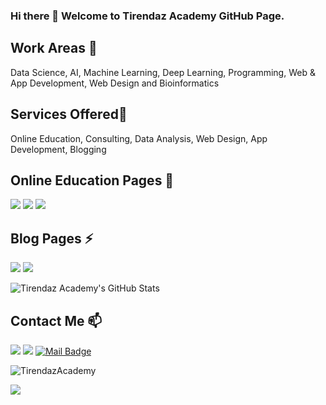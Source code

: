 ### Hi there 👋 Welcome to Tirendaz Academy GitHub Page.

## Work Areas 🔭

Data Science, AI, Machine Learning, Deep Learning, Programming, Web & App Development, Web Design and Bioinformatics

## Services Offered🌱

Online Education, Consulting, Data Analysis, Web Design, App Development, Blogging

## Online Education Pages 👯


[![](https://img.shields.io/badge/YouTube-Türkçe-deeppink?style=for-the-badge&logo=youtube&logoColor=white)](https://www.youtube.com/tirendazakademi)
[![](https://img.shields.io/badge/YouTube-English-red?style=for-the-badge&logo=youtube&logoColor=white)](https://www.youtube.com/channel/UCFU9Go20p01kC64w-tmFORw)
[![](https://img.shields.io/badge/Udemy-Education-green?style=for-the-badge)](https://www.udemy.com/user/tirendaz-akademi-2)

## Blog Pages ⚡

[![](https://img.shields.io/badge/Medium-English-lime.svg?&style=for-the-badge&logo=medium&logoColor=white)](https://tirendazacademy.medium.com)
[![](https://img.shields.io/badge/Medium-Türkçe-darkred.svg?&style=for-the-badge&logo=medium&logoColor=white)](https://tirendazakademi.medium.com)

![Tirendaz Academy's GitHub Stats](https://github-readme-stats.vercel.app/api?username=TirendazAcademy&show_icons=true)

## Contact Me 📫

[![](https://img.shields.io/badge/linkedin-%230077B5.svg?&style=for-the-badge&logo=linkedin&logoColor=white)](https://www.linkedin.com/in/tirendaz-academy/)
[![](https://img.shields.io/badge/twitter-%231DA1F2.svg?&style=for-the-badge&logo=twitter&logoColor=white)](https://www.twitter.com/TirendazAcademy)
[![Mail Badge](https://img.shields.io/badge/tirendaziletisim@gmail.com-c14438?style=for-the-badge&logo=Gmail&logoColor=white&link=mailto:tirendaziletisim@gmail.com)](mailto:tirendaziletisim@gmail.com)

<p align="left"> <img src="https://komarev.com/ghpvc/?username=TirendazAcademy" alt="TirendazAcademy" /> </p>

[![](https://img.shields.io/github/followers/TirendazAcademy?style=social)](https://www.github.com/TirendazAcademy)








<!--
**TirendazAcademy/TirendazAcademy** is a ✨ _special_ ✨ repository because its `README.md` (this file) appears on your GitHub profile.

Here are some ideas to get you started:

- 🔭 I’m currently working on ...
- 🌱 I’m currently learning ...
- 👯 I’m looking to collaborate on ...
- 🤔 I’m looking for help with ...
- 💬 Ask me about ...
- 📫 How to reach me: ...
- 😄 Pronouns: ...
- ⚡ Fun fact: ...

[![](https://img.shields.io/badge/youtube-%23FF0000.svg?&style=for-the-badge&logo=youtube&logoColor=white")](https://www.youtube.com/tirendazakademi)
[![](https://img.shields.io/badge/youtube-%23FF0000.svg?&style=for-the-badge&logo=youtube&logoColor=white")](https://www.youtube.com/channel/UCFU9Go20p01kC64w-tmFORw)

-->

